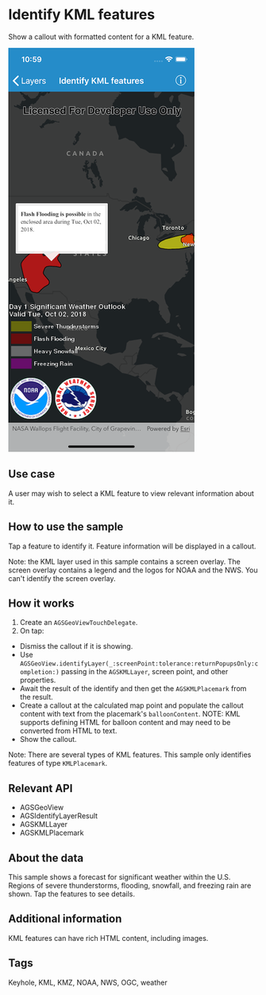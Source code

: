 # Identify KML features

Show a callout with formatted content for a KML feature.

![Identify KML features sample](identify-kml-features.png)

## Use case

A user may wish to select a KML feature to view relevant information about it.

## How to use the sample

Tap a feature to identify it. Feature information will be displayed in a callout.

Note: the KML layer used in this sample contains a screen overlay. The screen overlay contains a legend and the logos for NOAA and the NWS. You can't identify the screen overlay.

## How it works

1. Create an `AGSGeoViewTouchDelegate`.
2. On tap:
  * Dismiss the callout if it is showing.
  * Use `AGSGeoView.identifyLayer(_:screenPoint:tolerance:returnPopupsOnly:completion:)` passing in the `AGSKMLLayer`, screen point, and other properties.
  * Await the result of the identify and then get the `AGSKMLPlacemark` from the result.
  * Create a callout at the calculated map point and populate the callout content with text from the placemark's `balloonContent`. NOTE: KML supports defining HTML for balloon content and may need to be converted from HTML to text.
  * Show the callout.
  
Note: There are several types of KML features. This sample only identifies features of type `KMLPlacemark`.

## Relevant API

* AGSGeoView
* AGSIdentifyLayerResult
* AGSKMLLayer
* AGSKMLPlacemark

## About the data

This sample shows a forecast for significant weather within the U.S. Regions of severe thunderstorms, flooding, snowfall, and freezing rain are shown. Tap the features to see details.

## Additional information

KML features can have rich HTML content, including images.

## Tags

Keyhole, KML, KMZ, NOAA, NWS, OGC, weather
